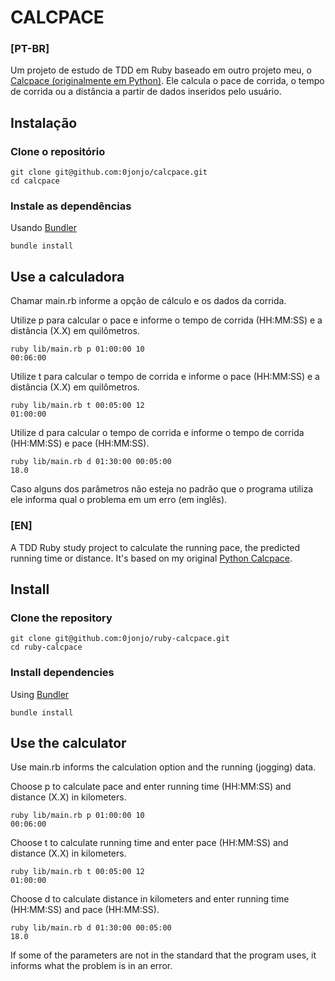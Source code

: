 # CALCPACE

### [PT-BR]

Um projeto de estudo de TDD em Ruby baseado em outro projeto meu, o [Calcpace (originalmente em Python)](https://github.com/0jonjo/calcpace-py). Ele calcula o pace de corrida, o tempo de corrida ou a distância a partir de dados inseridos pelo usuário.

## Instalação

### Clone o repositório

```shell
git clone git@github.com:0jonjo/calcpace.git
cd calcpace
```

### Instale as dependências

Usando [Bundler](https://github.com/bundler/bundler)

```shell
bundle install
```

## Use a calculadora

Chamar main.rb informe a opção de cálculo e os dados da corrida. 

Utilize p para calcular o pace e informe o tempo de corrida (HH:MM:SS) e a distância (X.X) em quilômetros. 

```shell
ruby lib/main.rb p 01:00:00 10
00:06:00
```

Utilize t para calcular o tempo de corrida e informe o pace (HH:MM:SS) e a distância (X.X) em quilômetros. 

```shell
ruby lib/main.rb t 00:05:00 12
01:00:00
```

Utilize d para calcular o tempo de corrida e informe o tempo de corrida (HH:MM:SS) e pace (HH:MM:SS). 

```shell
ruby lib/main.rb d 01:30:00 00:05:00
18.0
```

Caso alguns dos parâmetros não esteja no padrão que o programa utiliza ele informa qual o problema em um erro (em inglês). 

### [EN]

A TDD Ruby study project to calculate the running pace, the predicted running time or distance. It's based on my original [Python Calcpace](https://github.com/0jonjo/calcpace-py).

## Install

### Clone the repository

```shell
git clone git@github.com:0jonjo/ruby-calcpace.git
cd ruby-calcpace
```

### Install dependencies

Using [Bundler](https://github.com/bundler/bundler)

```shell
bundle install
```

## Use the calculator

Use main.rb informs the calculation option and the running (jogging) data. 

Choose p to calculate pace and enter running time (HH:MM:SS) and distance (X.X) in kilometers.

```shell
ruby lib/main.rb p 01:00:00 10
00:06:00
```

Choose t to calculate running time and enter pace  (HH:MM:SS) and distance (X.X) in kilometers.

```shell
ruby lib/main.rb t 00:05:00 12
01:00:00
```

Choose d to calculate distance in kilometers and enter running time (HH:MM:SS) and pace (HH:MM:SS).

```shell
ruby lib/main.rb d 01:30:00 00:05:00
18.0
```

If some of the parameters are not in the standard that the program uses, it informs what the problem is in an error.
